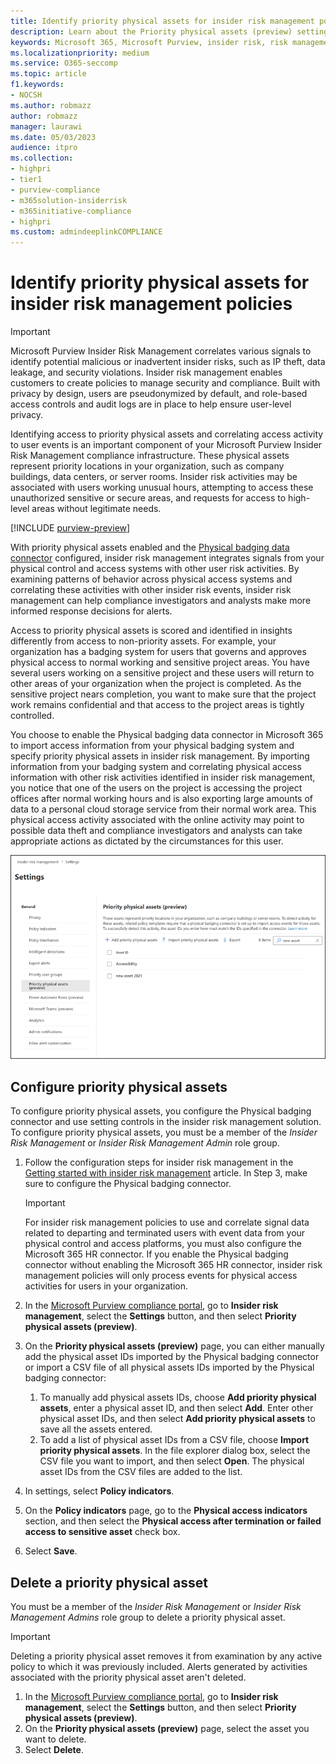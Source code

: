 ```yaml
---
title: Identify priority physical assets for insider risk management policies
description: Learn about the Priority physical assets (preview) settings for Microsoft Purview Insider Risk Management. 
keywords: Microsoft 365, Microsoft Purview, insider risk, risk management, compliance
ms.localizationpriority: medium
ms.service: O365-seccomp
ms.topic: article
f1.keywords:
- NOCSH
ms.author: robmazz
author: robmazz
manager: laurawi
ms.date: 05/03/2023
audience: itpro
ms.collection:
- highpri 
- tier1
- purview-compliance
- m365solution-insiderrisk
- m365initiative-compliance
- highpri
ms.custom: admindeeplinkCOMPLIANCE
---
```


# Identify priority physical assets for insider risk management policies

> [!IMPORTANT]
> Microsoft Purview Insider Risk Management correlates various signals to identify potential malicious or inadvertent insider risks, such as IP theft, data leakage, and security violations. Insider risk management enables customers to create policies to manage security and compliance. Built with privacy by design, users are pseudonymized by default, and role-based access controls and audit logs are in place to help ensure user-level privacy.

Identifying access to priority physical assets and correlating access activity to user events is an important component of your Microsoft Purview Insider Risk Management compliance infrastructure. These physical assets represent priority locations in your organization, such as company buildings, data centers, or server rooms. Insider risk activities may be associated with users working unusual hours, attempting to access these unauthorized sensitive or secure areas, and requests for access to high-level areas without legitimate needs.

[!INCLUDE [purview-preview](../includes/purview-preview.md)]

With priority physical assets enabled and the [Physical badging data connector](import-physical-badging-data.md) configured, insider risk management integrates signals from your physical control and access systems with other user risk activities. By examining patterns of behavior across physical access systems and correlating these activities with other insider risk events, insider risk management can help compliance investigators and analysts make more informed response decisions for alerts. 

Access to priority physical assets is scored and identified in insights differently from access to non-priority assets. For example, your organization has a badging system for users that governs and approves physical access to normal working and sensitive project areas. You have several users working on a sensitive project and these users will return to other areas of your organization when the project is completed. As the sensitive project nears completion, you want to make sure that the project work remains confidential and that access to the project areas is tightly controlled.

You choose to enable the Physical badging data connector in Microsoft 365 to import access information from your physical badging system and specify priority physical assets in insider risk management. By importing information from your badging system and correlating physical access information with other risk activities identified in insider risk management, you notice that one of the users on the project is accessing the project offices after normal working hours and is also exporting large amounts of data to a personal cloud storage service from their normal work area. This physical access activity associated with the online activity may point to possible data theft and compliance investigators and analysts can take appropriate actions as dictated by the circumstances for this user.

![Insider risk management priority physical assets.](../media/insider-risk-settings-priority-assets.png)

## Configure priority physical assets

To configure priority physical assets, you configure the Physical badging connector and use setting controls in the insider risk management solution. To configure priority physical assets, you must be a member of the *Insider Risk Management* or *Insider Risk Management Admin* role group.

1. Follow the configuration steps for insider risk management in the [Getting started with insider risk management](insider-risk-management-configure.md) article. In Step 3, make sure to configure the Physical badging connector.

    > [!IMPORTANT]
    > For insider risk management policies to use and correlate signal data related to departing and terminated users with event data from your physical control and access platforms, you must also configure the Microsoft 365 HR connector. If you enable the Physical badging connector without enabling the Microsoft 365 HR connector, insider risk management policies will only process events for physical access activities for users in your organization.

2. In the [Microsoft Purview compliance portal](https://compliance.microsoft.com), go to **Insider risk management**, select the **Settings** button, and then select **Priority physical assets (preview)**.
3. On the **Priority physical assets (preview)** page, you can either manually add the physical asset IDs imported by the Physical badging connector or import a CSV file of all physical assets IDs imported by the Physical badging connector:
    1. To manually add physical assets IDs, choose **Add priority physical assets**, enter a physical asset ID, and then select **Add**. Enter other physical asset IDs, and then select **Add priority physical assets** to save all the assets entered.
    2. To add a list of physical asset IDs from a CSV file, choose **Import priority physical assets**. In the file explorer dialog box, select the CSV file you want to import, and then select **Open**. The physical asset IDs from the CSV files are added to the list.
4. In settings, select **Policy indicators**.
5. On the **Policy indicators** page, go to the **Physical access indicators** section, and then select the **Physical access after termination or failed access to sensitive asset** check box.
6. Select **Save**.

## Delete a priority physical asset

You must be a member of the *Insider Risk Management* or *Insider Risk Management Admins* role group to delete a priority physical asset.

> [!IMPORTANT]
> Deleting a priority physical asset removes it from examination by any active policy to which it was previously included. Alerts generated by activities associated with the priority physical asset aren't deleted.

1. In the [Microsoft Purview compliance portal](https://compliance.microsoft.com), go to **Insider risk management**, select the **Settings** button, and then select **Priority physical assets (preview)**.
2. On the **Priority physical assets (preview)** page, select the asset you want to delete.
3. Select **Delete**.
